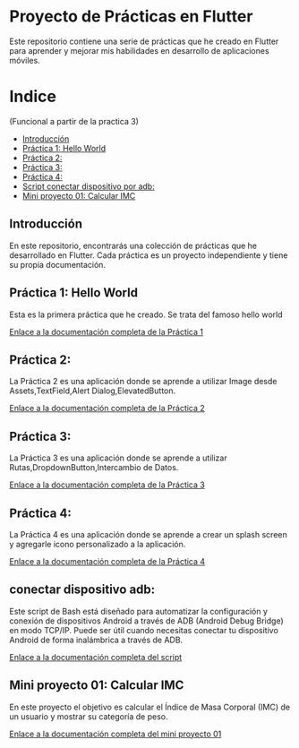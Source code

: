 # Proyecto de Prácticas en Flutter

Este repositorio contiene una serie de prácticas que he creado en Flutter para aprender y mejorar mis habilidades en desarrollo de aplicaciones móviles.
# Indice

(Funcional a partir de la practica 3)

- [Introducción](#introducción)
- [Práctica 1: Hello World](#práctica-1-hello-world)
- [Práctica 2: ](#práctica-2)
- [Práctica 3: ](#práctica-3)
- [Práctica 4: ](#práctica-4)
- [Script conectar dispositivo por adb: ](#conectar-dispositivo-adb)
- [Mini proyecto 01: Calcular IMC](#mini-proyecto-01-calcular-imc)

## Introducción

En este repositorio, encontrarás una colección de prácticas que he desarrollado en Flutter. Cada práctica es un proyecto independiente y tiene su propia documentación.

## Práctica 1: Hello World

Esta es la primera práctica que he creado. Se trata del famoso hello world

[Enlace a la documentación completa de la Práctica 1]()

## Práctica 2:

La Práctica 2 es una aplicación donde se aprende a utilizar Image desde Assets,TextField,Alert Dialog,ElevatedButton.

[Enlace a la documentación completa de la Práctica 2]()

## Práctica 3:

La Práctica 3 es una aplicación donde se aprende a utilizar Rutas,DropdownButton,Intercambio de Datos.

[Enlace a la documentación completa de la Práctica 3](practica_03/README.md)

## Práctica 4:

La Práctica 4 es una aplicación donde se aprende a crear un splash screen y agregarle icono personalizado a la aplicación.

[Enlace a la documentación completa de la Práctica 4](practica_04/README.md)

## conectar dispositivo adb:

Este script de Bash está diseñado para automatizar la configuración y conexión de dispositivos Android a través de ADB (Android Debug Bridge) en modo TCP/IP. Puede ser útil cuando necesitas conectar tu dispositivo Android de forma inalámbrica a través de ADB.

[Enlace a la documentación completa del script](scripts/mac/conectar_dispositivo_adb/README.md)

## Mini proyecto 01: Calcular IMC

En este proyecto el objetivo es calcular el Índice de Masa Corporal (IMC) de un usuario y mostrar su categoría de peso.

[Enlace a la documentación completa del mini proyecto 01](mini_proyecto_01/README.md)


